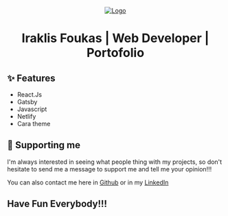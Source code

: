 <p align="center">
  <a href="https://foukas.me">
    <img alt="Logo" src="ftp://foukas@foukas.me/public_html/favicon-96x96.png" />
  </a>
</p>
<h1 align="center">
  Iraklis Foukas | Web Developer | Portofolio
</h1>

## ✨ Features

- React.Js
- Gatsby
- Javascript
- Netlify
- Cara theme



## 🌟 Supporting me

I'm always interested in seeing what people thing with my projects, so don't hesitate to send me a message to support me and tell me your opinion!!!

You can also contact me here in [Github](https://github.com/irakfouk) or in my [LinkedIn](https://www.linkedin.com/in/iraklis-foukas/?originalSubdomain=gr)

## Have Fun Everybody!!!
